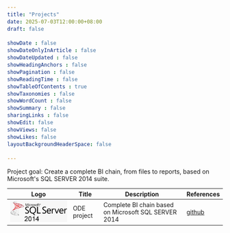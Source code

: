 ```yaml
---
title: "Projects"
date: 2025-07-03T12:00:00+08:00
draft: false

showDate : false
showDateOnlyInArticle : false
showDateUpdated : false
showHeadingAnchors : false
showPagination : false
showReadingTime : false
showTableOfContents : true
showTaxonomies : false 
showWordCount : false
showSummary : false
sharingLinks : false
showEdit: false
showViews: false
showLikes: false
layoutBackgroundHeaderSpace: false

---
```


Project goal: Create a complete BI chain, from files to reports, based on Microsoft's SQL SERVER 2014 suite.

<table>
    <thead>
        <tr>
            <th>Logo</th>
            <th>Title</th>
            <th>Description</th>
            <th>References</th>
        </tr>
    </thead>
    <tbody>
        <tr>
            <td><img class="customEntitityAlbum" style="background-color:transparent" src="ode.png"/></td>
            <td>
              ODE project
            </td>
            <td>Complete BI chain based on Microsoft SQL SERVER 2014</td>
            <td><a target="_blank" href="https://github.com/OLS81/Projet_ODE/">github</a></td>
        </tr>
    </tbody>
</table>